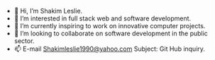 - 👋 Hi, I’m Shakim Leslie.
- 👀 I’m interested in full stack web and software development.
- 🌱 I’m currently inspiring to work on innovative computer projects.
- 💞️ I’m looking to collaborate on software development in the public sector.
- 📫 E-mail Shakimleslie1990@yahoo.com  Subject: Git Hub inquiry.

<!---
shakimleslie1990/shakimleslie1990 is a ✨ special ✨ repository because its `README.md` (this file) appears on your GitHub profile.
You can click the Preview link to take a look at your changes.
--->
